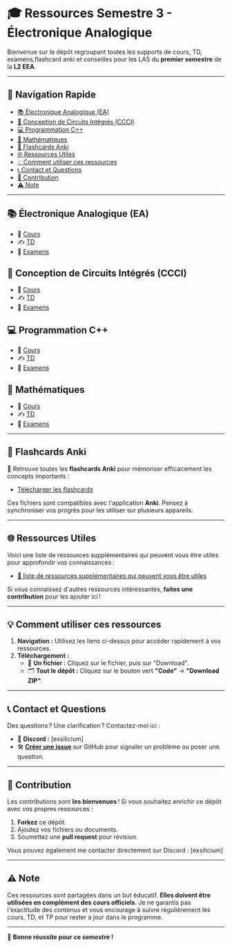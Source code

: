 # 🎓 Ressources Semestre 3 - Électronique Analogique

Bienvenue sur le dépôt regroupant toutes les supports de cours, TD, examens,flashcard anki et conseilles pour les LAS du **premier semestre** de la **L2 EEA**.

---

## 📂 Navigation Rapide

- [📚 Électronique Analogique (EA)](#-électronique-analogique-ea)
- [🔬 Conception de Circuits Intégrés (CCCI)](#-conception-de-circuits-intégrés-ccci)
- [💻 Programmation C++](#-programmation-c)
- [🧮 Mathématiques](#-mathématiques)
- [🔖 Flashcards Anki](#-flashcards-anki)
- [🌐 Ressources Utiles](#-ressources-utiles)
- [💡 Comment utiliser ces ressources](#-comment-utiliser-ces-ressources)
- [📞 Contact et Questions](#-contact-et-questions)
- [🤝 Contribution](#-contribution)
- [⚠️ Note](#️-note)

---

## 📚 Électronique Analogique (EA)
- 📘 [Cours](./EA/cours)
- ✍️ [TD](./EA/TD)
- 📝 [Examens](./EA/examens)

## 🔬 Conception de Circuits Intégrés (CCCI)
- 📘 [Cours](./CCCI/cours)
- ✍️ [TD](./CCCI/TD)
- 📝 [Examens](./CCCI/examens)

## 💻 Programmation C++
- 📘 [Cours](./Code%20C++/cours)
- ✍️ [TD](./Code%20C++/TD)
- 📝 [Examens](./Code%20C++/examens)

## 🧮 Mathématiques
- 📘 [Cours](./Maths/cours)
- ✍️ [TD](./Maths/TD)
- 📝 [Examens](./Maths/examens)

---

## 🔖 Flashcards Anki

🎴 Retrouve toutes les **flashcards Anki** pour mémoriser efficacement les concepts importants :

- [Télécharger les flashcards](./Anki)

Ces fichiers sont compatibles avec l'application **Anki**. Pensez à synchroniser vos progrès pour les utiliser sur plusieurs appareils.

---

## 🌐 Ressources Utiles

Voici une liste de ressources supplémentaires qui peuvent vous être utiles pour approfondir vos connaissances :

- [📘 liste de ressources supplémentaires qui peuvent vous être utiles](./Resourcesup.md)

Si vous connaissez d'autres ressources intéressantes, **faites une contribution** pour les ajouter ici !

---

## 💡 Comment utiliser ces ressources

1. **Navigation :** Utilisez les liens ci-dessus pour accéder rapidement à vos ressources.
2. **Téléchargement :**
   - 📂 **Un fichier :** Cliquez sur le fichier, puis sur "Download".
   - 🗂️ **Tout le dépôt :** Cliquez sur le bouton vert **"Code"** → **"Download ZIP"**.

---

## 📞 Contact et Questions

Des questions ? Une clarification ? Contactez-moi ici :
- 💬 **Discord :** [exsilicium]
- 🛠️ **[Créer une issue](../../issues)** sur GitHub pour signaler un problème ou poser une question.

---

## 🤝 Contribution

Les contributions sont **les bienvenues** ! Si vous souhaitez enrichir ce dépôt avec vos propres ressources :
1. **Forkez** ce dépôt.
2. Ajoutez vos fichiers ou documents.
3. Soumettez une **pull request** pour révision.

Vous pouvez également me contacter directement sur Discord : [exsilicium]

---

## ⚠️ Note

Ces ressources sont partagées dans un but éducatif. **Elles doivent être utilisées en complément des cours officiels**. Je ne garantis pas l'exactitude des contenus et vous encourage à suivre régulièrement les cours, TD, et TP pour rester à jour dans le programme.

---

🎉 **Bonne réussite pour ce semestre !**

